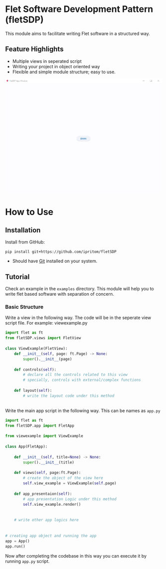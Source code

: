 # Flet Software Development Pattern (fletSDP)
This module aims to facilitate writing Flet software in a structured way.
## Feature Highlights

* Multiple views in seperated script
* Writing your project in object oriented way
* Flexible and simple module structure; easy to use.

![](media/fletsdp.gif)

# How to Use

## Installation
Install from GitHub:

```
pip install git+https://github.com/ipritom/fletSDP
```
* Should have [Git](https://git-scm.com/) installed on your system.
## Tutorial
Check an example in the `examples` directory. 
This module will help you to write flet based software with separation of concern. 

### Basic Structure
Write a view in the following way. The code will be in the seperate view script file. For example: viewexample.py
```python
import flet as ft
from fletSDP.views import FletView

class ViewExample(FletView):
    def __init__(self, page: ft.Page) -> None:
        super().__init__(page)

    def controls(self):
        # declare all the controls related to this view
        # specially, controls with external/complex functions
    
    def layout(self):
        # write the layout code under this method
        
```

Write the main app script in the following way. This can be names as `app.py`

```python
import flet as ft
from fletSDP.app import FletApp

from viewexample import ViewExample

class App(FletApp):
    
    def __init__(self, title=None) -> None:
        super().__init__(title)

    def views(self, page:ft.Page):
        # create the object of the view here
        self.view_example = ViewExample(self.page) 
 
    def app_presentaion(self):
        # app presentation Logic under this method 
        self.view_example.render()
        
       
    # write other app logics here
    
        
# creating app object and running the app
app = App()
app.run()
```
Now after completing the codebase in this way you can execute it by running `app.py` script.
